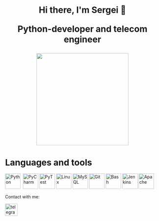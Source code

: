 <div id="header" align="center">
  <h1>Hi there, I'm Sergei 👋<p>Python-developer and telecom engineer</p></h1>
  <img src="https://media.giphy.com/media/GwGXoeb0gm7sc/giphy.gif" width="300"/>
</div>

<h1 margin>Languages and tools</h1>

<img src="https://cdn.jsdelivr.net/gh/devicons/devicon/icons/python/python-original.svg" title="Python" width="50" height="50"/>&nbsp;
<img src="https://cdn.jsdelivr.net/gh/devicons/devicon/icons/pycharm/pycharm-original.svg" title="PyCharm" width="50" height="50"/>
<img src="https://cdn.jsdelivr.net/gh/devicons/devicon/icons/pytest/pytest-original-wordmark.svg" title="PyTest" width="50" height="50"/>
<img src="https://cdn.jsdelivr.net/gh/devicons/devicon/icons/linux/linux-original.svg" title="Linux" width="50" height="50"/>
<img src="https://cdn.jsdelivr.net/gh/devicons/devicon/icons/mysql/mysql-original-wordmark.svg" title="MySQL" width="50" height="50"/>
<img src="https://cdn.jsdelivr.net/gh/devicons/devicon/icons/git/git-plain.svg" title="Git" width="50" height="50"/>
<img src="https://cdn.jsdelivr.net/gh/devicons/devicon/icons/bash/bash-original.svg" title="Bash" width="50" height="50"/>
<img src="https://cdn.jsdelivr.net/gh/devicons/devicon/icons/jenkins/jenkins-original.svg" title="Jenkins" width="50" height="50"/>
<img src="https://cdn.jsdelivr.net/gh/devicons/devicon/icons/apache/apache-original-wordmark.svg" title="Apache" width="50" height="50"/>



<p>Contact with me:</p>

[<img src='https://media.giphy.com/media/ya4eevXU490Iw/giphy.gif' alt='telegram' height='40'>](https://t.me/VolokitinSergey)  
